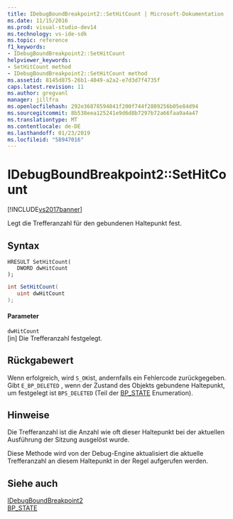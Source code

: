 ```yaml
---
title: IDebugBoundBreakpoint2::SetHitCount | Microsoft-Dokumentation
ms.date: 11/15/2016
ms.prod: visual-studio-dev14
ms.technology: vs-ide-sdk
ms.topic: reference
f1_keywords:
- IDebugBoundBreakpoint2::SetHitCount
helpviewer_keywords:
- SetHitCount method
- IDebugBoundBreakpoint2::SetHitCount method
ms.assetid: 8145d875-26b1-4049-a2a2-e7d3d7f4735f
caps.latest.revision: 11
ms.author: gregvanl
manager: jillfra
ms.openlocfilehash: 292e36878594841f200f744f2809256b05e84d94
ms.sourcegitcommit: 8b538eea125241e9d6d8b7297b72a66faa9a4a47
ms.translationtype: MT
ms.contentlocale: de-DE
ms.lasthandoff: 01/23/2019
ms.locfileid: "58947016"
---
```

# <a name="idebugboundbreakpoint2sethitcount"></a>IDebugBoundBreakpoint2::SetHitCount
[!INCLUDE[vs2017banner](../../../includes/vs2017banner.md)]

Legt die Trefferanzahl für den gebundenen Haltepunkt fest.  
  
## <a name="syntax"></a>Syntax  
  
```cpp#  
HRESULT SetHitCount(   
   DWORD dwHitCount  
);  
```  
  
```csharp  
int SetHitCount(   
   uint dwHitCount  
);  
```  
  
#### <a name="parameters"></a>Parameter  
 `dwHitCount`  
 [in] Die Trefferanzahl festgelegt.  
  
## <a name="return-value"></a>Rückgabewert  
 Wenn erfolgreich, wird `S_OK`ist, andernfalls ein Fehlercode zurückgegeben. Gibt `E_BP_DELETED` , wenn der Zustand des Objekts gebundene Haltepunkt, um festgelegt ist `BPS_DELETED` (Teil der [BP_STATE](../../../extensibility/debugger/reference/bp-state.md) Enumeration).  
  
## <a name="remarks"></a>Hinweise  
 Die Trefferanzahl ist die Anzahl wie oft dieser Haltepunkt bei der aktuellen Ausführung der Sitzung ausgelöst wurde.  
  
 Diese Methode wird von der Debug-Engine aktualisiert die aktuelle Trefferanzahl an diesem Haltepunkt in der Regel aufgerufen werden.  
  
## <a name="see-also"></a>Siehe auch  
 [IDebugBoundBreakpoint2](../../../extensibility/debugger/reference/idebugboundbreakpoint2.md)   
 [BP_STATE](../../../extensibility/debugger/reference/bp-state.md)
